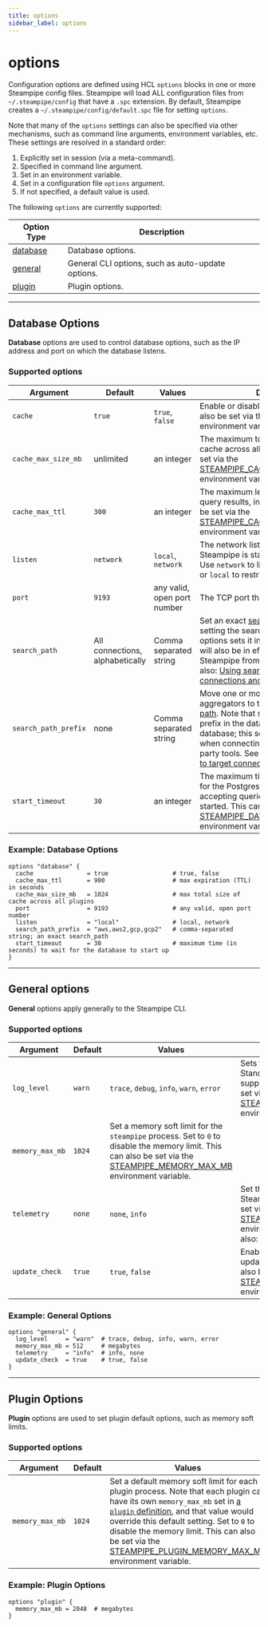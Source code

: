 ```yaml
---
title: options
sidebar_label: options
---
```


# options
Configuration options are defined using HCL `options` blocks in one or more Steampipe config files.  Steampipe will load ALL configuration files from `~/.steampipe/config` that have a `.spc` extension.  By default, Steampipe creates a `~/.steampipe/config/default.spc` file for setting `options`.  


Note that many of the `options` settings can also be specified via other mechanisms, such as command line arguments, environment variables, etc.  These settings are resolved in a standard order:
1. Explicitly set in session (via a meta-command).
2. Specified in command line argument.
3. Set in an environment variable.
4. Set in a configuration file `options` argument.
5. If not specified, a default value is used.

The following `options` are currently supported:

| Option Type                       | Description
|-|-
| [database](#database-options)     | Database options.
| [general](#general-options)       | General CLI options, such as auto-update options.
| [plugin](#plugin-options)         | Plugin options.

<!--
| [dashboard](#dashboard-options)   | Dashboard options.

-->
---

## Database Options

**Database** options are used to control database options, such as the IP address and port on which the database listens.

### Supported options  
| Argument | Default | Values | Description 
|-|-|-|-
| `cache` | `true` | `true`, `false`  | Enable or disable query caching. This can also be set via the  [STEAMPIPE_CACHE](/docs/reference/env-vars/steampipe_cache) environment variable.
| `cache_max_size_mb` | unlimited | an integer    | The maximum total size of the query cache across all plugins.   This can also be set via the  [STEAMPIPE_CACHE_MAX_SIZE_MB](/docs/reference/env-vars/steampipe_cache_max_size_mb) environment variable.
| `cache_max_ttl` | `300` | an integer    | The maximum length of time to cache query results, in seconds. This can also be set via the  [STEAMPIPE_CACHE_MAX_TTL](/docs/reference/env-vars/steampipe_cache_max_ttl) environment variable.
| `listen` | `network` | `local`, `network`| The network listen mode when Steampipe is started in [service mode](/docs/managing/service#starting-the-database-in-service-mode). Use `network` to listen on all IP addresses, or `local` to restrict to localhost.
| `port` | `9193` | any valid, open port number | The TCP port that Postgres will listen on.
| `search_path` | All connections, alphabetically | Comma separated string | Set an exact [search path](managing/connections#setting-the-search-path).  Note that setting the search path in the database options sets it in the database; this setting will also be in effect when connecting to Steampipe from 3rd-party tools. See also: [Using search_path to target connections and aggregators](https://steampipe.io/docs/guides/search-path).
| `search_path_prefix` | none | Comma separated string | Move one or more connections or aggregators to the front of the  [search path](managing/connections#setting-the-search-path).  Note that setting the search path prefix in the database options sets in the database; this setting will also be in effect when connecting to Steampipe from 3rd-party tools. See also: [Using search_path to target connections and aggregators](https://steampipe.io/docs/guides/search-path).
| `start_timeout` | `30` | an integer | The maximum time (in seconds) to wait for the Postgres process to start accepting queries after it has been started. This can also be set via the  [STEAMPIPE_DATABASE_START_TIMEOUT](/docs/reference/env-vars/steampipe_database_start_timeout) environment variable.


### Example: Database Options

```hcl
options "database" {
  cache               = true                  # true, false
  cache_max_ttl       = 900                   # max expiration (TTL) in seconds
  cache_max_size_mb   = 1024                  # max total size of cache across all plugins
  port                = 9193                  # any valid, open port number
  listen              = "local"               # local, network
  search_path_prefix  = "aws,aws2,gcp,gcp2"   # comma-separated string; an exact search_path
  start_timeout       = 30                    # maximum time (in seconds) to wait for the database to start up
}
```



---
<!--
## Dashboard Options

**Dashboard** options are used to set dashboard service options, such as the IP address and port on which the dashboard web server listens.

### Supported options  
| Argument | Default | Values | Description 
|-|-|-|-
| `listen` | `network` | `local`, `network`| The network listen mode when steampipe is started in [service mode](/docs/managing/service#starting-the-database-in-service-mode). Use `network` to listen on all IP addresses, or `local` to restrict to localhost. 
| `port` | `9193` | any valid, open port number | The TCP port that Postgres will listen on


### Example: Dashboard Options

```hcl
options "dashboard" {
  port          = 9194                  # any valid, open port number
  listen        = "local"               # local, network
}
```


----
-->

## General options
**General** options apply generally to the Steampipe CLI.

### Supported options  
| Argument | Default | Values | Description
|-|-|-|-
| `log_level` | `warn` | `trace`, `debug`, `info`, `warn`, `error` | Sets the output logging level. Standard log levels are supported. This can also be set via the  [STEAMPIPE_LOG_LEVEL](reference/env-vars/steampipe_log) environment variable.
| `memory_max_mb` | `1024` | Set a memory soft limit for the `steampipe` process.  Set to `0` to disable the memory limit.  This can also be set via the [STEAMPIPE_MEMORY_MAX_MB](/docs/reference/env-vars/steampipe_memory_max_mb) environment variable.
| `telemetry` | `none` | `none`, `info` | Set the telemetry level in Steampipe. This can also be set via the  [STEAMPIPE_TELEMETRY](reference/env-vars/steampipe_telemetry) environment variable. See also: [Telemetry](https://steampipe.io/blog/release-0-15-0#telemetry).
| `update_check` | `true` | `true`, `false` | Enable or disable automatic update checking. This can also be set via the  [STEAMPIPE_UPDATE_CHECK](reference/env-vars/steampipe_update_check) environment variable.

### Example: General Options  

```hcl
options "general" {
  log_level     = "warn"  # trace, debug, info, warn, error
  memory_max_mb = 512     # megabytes
  telemetry     = "info"  # info, none
  update_check  = true    # true, false
}
```

---
## Plugin Options

**Plugin** options are used to set plugin default options, such as memory soft limits.

### Supported options
| Argument | Default | Values | Description
|-|-|-|-
| `memory_max_mb` | `1024` | Set a default memory soft limit for each plugin process. Note that each plugin can have its own `memory_max_mb` set in [a `plugin` definition](/docs/reference/config-files/plugin), and that value would override this default setting. Set to `0` to disable the memory limit.  This can also be set via the [STEAMPIPE_PLUGIN_MEMORY_MAX_MB](/docs/reference/env-vars/steampipe_plugin_memory_max_mb) environment variable.


### Example: Plugin Options

```hcl
options "plugin" {
  memory_max_mb = 2048  # megabytes
}
```









